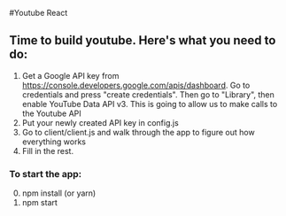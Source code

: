#Youtube React


## Time to build youtube. Here's what you need to do:

1. Get a Google API key from https://console.developers.google.com/apis/dashboard. Go to credentials and press "create credentials". Then go to "Library", then enable YouTube Data API v3. This is going to allow us to make calls to the Youtube API
2. Put your newly created API key in config.js
3. Go to client/client.js and walk through the app to figure out how everything works
4. Fill in the rest.




### To start the app:
0. npm install (or yarn)
1. npm start
